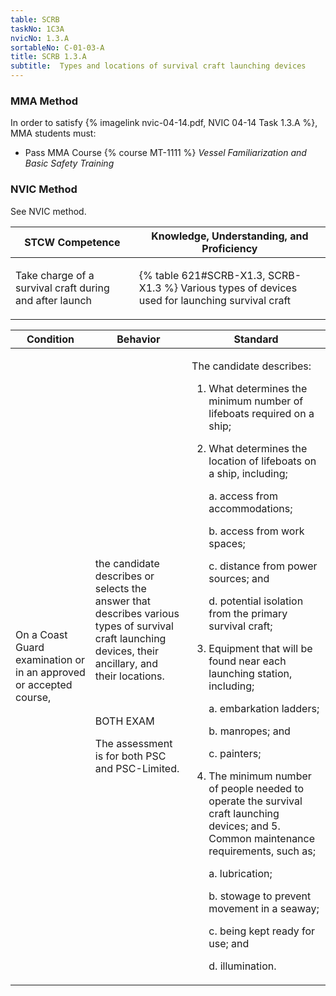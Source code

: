 ```yaml
---
table: SCRB
taskNo: 1C3A
nvicNo: 1.3.A 
sortableNo: C-01-03-A
title: SCRB 1.3.A 
subtitle:  Types and locations of survival craft launching devices
---
```



### MMA Method

In order to satisfy  {% imagelink nvic-04-14.pdf, NVIC 04-14 Task 1.3.A %}, MMA students must:

* Pass MMA Course {% course MT-1111 %}  *Vessel Familiarization and Basic Safety Training*


### NVIC Method

<a onclick="togglevisibility('nvic_methods')" >See NVIC method.</a>

<div id='nvic_methods' class='hide'>

<table>
<thead>
<tr>
<th class='forty'> STCW Competence </th>
<th class='sixty'> Knowledge, Understanding, and Proficiency </th>
</tr>
</thead>




<tbody>
<tr><td markdown='1'>

Take charge of a survival craft during and after launch

</td><td markdown='1'>

{% table 621#SCRB-X1.3, SCRB-X1.3 %} Various types of devices used for launching survival craft

</td></tr>


</tbody>
</table>


<table>
<thead>
<tr><th class='twenty'>  Condition </th><th class='twenty'> Behavior </th><th  class='sixty'>Standard </th></tr>
</thead>
<tbody >



<tr><td markdown='1'>

On a Coast Guard examination or in an approved or accepted course,

</td><td markdown='1'>

the candidate describes or selects the answer that describes various types of survival craft launching devices, their ancillary, and their locations.

<br>

<div class="tooltip" markdown='1'>

BOTH
EXAM

The assessment is for both PSC and PSC-Limited.

</div>


</td><td markdown='1'>

The candidate describes:

1. What determines the minimum number of lifeboats required on a ship;
2. What determines the location of lifeboats on a ship, including;

     a. access from accommodations;

     b. access from work spaces;

     c. distance from power sources; and 

     d. potential isolation from the primary survival craft;

3. Equipment that will be found near each launching station, including;

     a. embarkation ladders;

     b. manropes; and 

     c. painters;

4. The minimum number of people needed to operate the survival craft launching devices; and 5. Common maintenance requirements, such as;

     a. lubrication;

     b. stowage to prevent movement in a seaway;

     c. being kept ready for use; and 

     d. illumination. 

</td></tr>
</tbody>
</table>
</div>
